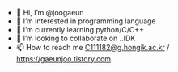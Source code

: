 - 👋 Hi, I’m @joogaeun
- 👀 I’m interested in programming language
- 🌱 I’m currently learning python/C/C++
- 💞️ I’m looking to collaborate on ..IDK
- 📫 How to reach me C111182@g.hongik.ac.kr / https://gaeunjoo.tistory.com


